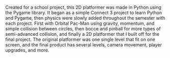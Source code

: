 Created for a school project, this 2D platformer was made in Python using the Pygame library. It began as a simple Connect 3 project to learn Python and Pygame, then physics were slowly added throughout the semester with each project. First with Orbital Pac-Man using gravity, momentum, and simple collision between circles, then bocce and pinball for more types of semi-advanced collision, and finally a 2D platformer that I built off for the final project. The original platformer was one single level that fit on one screen, and the final product has several levels, camera movement, player upgrades, and more.
